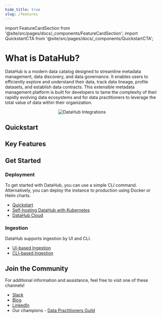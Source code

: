 ```yaml
---
hide_title: true
slug: /features
---
```


import FeatureCardSection from '@site/src/pages/docs/\_components/FeatureCardSection';
import QuickstartCTA from '@site/src/pages/docs/\_components/QuickstartCTA';

# What is DataHub?

DataHub is a modern data catalog designed to streamline metadata management, data discovery, and data governance. It enables users to efficiently explore and understand their data, track data lineage, profile datasets, and establish data contracts.
This extensible metadata management platform is built for developers to tame the complexity of their rapidly evolving data ecosystems and for data practitioners to leverage the total value of data within their organization.

<p align="center">
    <img 
        alt="DataHub Integrations" 
        src="/img/diagrams/datahub-flow-diagram-light.png" 
        style={{ padding: "2rem" }} 
    />
</p>

## Quickstart

<QuickstartCTA/>

## Key Features

<FeatureCardSection/>

## Get Started

### Deployment

To get started with DataHub, you can use a simple CLI command. Alternatively, you can deploy the instance to production using Docker or Helm charts.

- [Quickstart](quickstart.md)
- [Self-hosting DataHub with Kubernetes](deploy/kubernetes.md)
- [DataHub Cloud](managed-datahub/managed-datahub-overview.md)

### Ingestion

DataHub supports ingestion by UI and CLI.

- [UI-based Ingestion](ui-ingestion.md)
- [CLI-based Ingestion](../metadata-ingestion/cli-ingestion.md)

## Join the Community

For additional information and assistance, feel free to visit one of these channels!

- [Slack](https://datahubspace.slack.com)
- [Blog](https://medium.com/datahub-project/)
- [LinkedIn](https://www.linkedin.com/company/acryl-data/)
- Our champions - [Data Practitioners Guild](https://docs.datahub.com/guild/)
